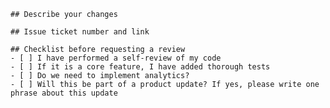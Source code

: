     ## Describe your changes

    ## Issue ticket number and link

    ## Checklist before requesting a review
    - [ ] I have performed a self-review of my code
    - [ ] If it is a core feature, I have added thorough tests
    - [ ] Do we need to implement analytics?
    - [ ] Will this be part of a product update? If yes, please write one phrase about this update

